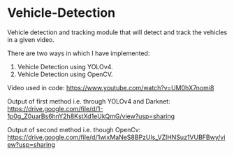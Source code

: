 # Vehicle-Detection

Vehicle detection and tracking module that will detect and track the vehicles in a given video.

There are two ways in which I have implemented:

1. Vehicle Detection using YOLOv4.
2. Vehicle Detection using OpenCV.

Video used in code: https://www.youtube.com/watch?v=UM0hX7nomi8

Output of first method i.e. through YOLOv4 and Darknet: https://drive.google.com/file/d/1-1p0g_Z0uarBs6hnY2h8KstXd1eUkQmG/view?usp=sharing


Output of second method i.e. though OpenCv: https://drive.google.com/file/d/1wixMaNeS8BPzUls_VZlHNSuz1VUBFBwy/view?usp=sharing
